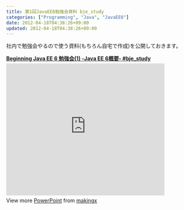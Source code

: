 ```yaml
---
title: 第1回JavaEE6勉強会資料 bje_study
categories: ["Programming", "Java", "JavaEE6"]
date: 2012-04-18T04:38:26+09:00
updated: 2012-04-18T04:38:26+09:00
---
```


社内で勉強会やるので使う資料(もちろん自宅で作成)を公開しておきます。

<div style="width:425px" id="__ss_12580791"> <strong style="display:block;margin:12px 0 4px"><a href="http://www.slideshare.net/makingx/beginning-java-ee-6-1-java-ee-6" title="Beginning Java EE 6 勉強会(1) -Java EE 6概要- #bje_study" target="_blank">Beginning Java EE 6 勉強会(1) -Java EE 6概要- #bje_study</a></strong> <iframe src="http://www.slideshare.net/slideshow/embed_code/12580791" width="425" height="355" frameborder="0" marginwidth="0" marginheight="0" scrolling="no"></iframe> <div style="padding:5px 0 12px"> View more <a href="http://www.slideshare.net/thecroaker/death-by-powerpoint" target="_blank">PowerPoint</a> from <a href="http://www.slideshare.net/makingx" target="_blank">makingx</a> </div> </div>


